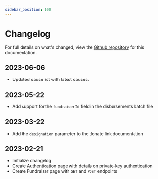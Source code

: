 ```yaml
---
sidebar_position: 100
---
```


# Changelog

For full details on what's changed, view the
[Github repository](https://github.com/everydotorg/charity-api-docs/commits/main)
for this documentation.

## 2023-06-06

- Updated cause list with latest causes.

## 2023-05-22

- Add support for the `fundraiserId` field in the disbursements batch file

## 2023-03-22

- Add the `designation` parameter to the donate link documentation

## 2023-02-21

- Initialize changelog
- Create Authentication page with details on private-key authentication
- Create Fundraiser page with `GET` and `POST` endpoints
